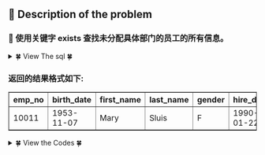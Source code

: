 ## &#128044; Description of the problem


### &#127800; 使用关键字 exists 查找未分配具体部门的员工的所有信息。

<details>
<summary>&#127808; View The sql &#127808;</summary>
  
```sql
 CREATE TABLE `dept_emp` (
`emp_no` int(11) NOT NULL,
`dept_no` char(4) NOT NULL,
`from_date` date NOT NULL,
`to_date` date NOT NULL,
PRIMARY KEY (`emp_no`,`dept_no`));

CREATE TABLE `emp_bonus`(
emp_no int(11) NOT NULL,
received datetime NOT NULL,
btype smallint(5) NOT NULL);

CREATE TABLE `employees` (
`emp_no` int(11) NOT NULL,
`birth_date` date NOT NULL,
`first_name` varchar(14) NOT NULL,
`last_name` varchar(16) NOT NULL,
`gender` char(1) NOT NULL,
`hire_date` date NOT NULL,
PRIMARY KEY (`emp_no`));
```
</details>

### 返回的结果格式如下:

<table align="center" border="1" cellpadding="2" cellspacing="0">  <tbody>   <tr>    <th>     emp_no    </th>    <th>     birth_date    </th>    <th>     first_name    </th>    <th>     last_name    </th>    <th>     gender    </th>    <th>     hire_date    </th>   </tr>  </tbody>  <tbody>   <tr>    <td>     10011    </td>    <td>     1953-11-07    </td>    <td>     Mary    </td>    <td>     Sluis    </td>    <td>     F    </td>    <td>     1990-01-22    </td>   </tr>  </tbody> </table>

<details>
<summary>&#127808; View the Codes &#127808;</summary>
  

```sql
select a.*
from employees a
where not exists (
    select emp_no 
    from dept_emp b 
    where a.emp_no = b.emp_no
)
```
</details>

